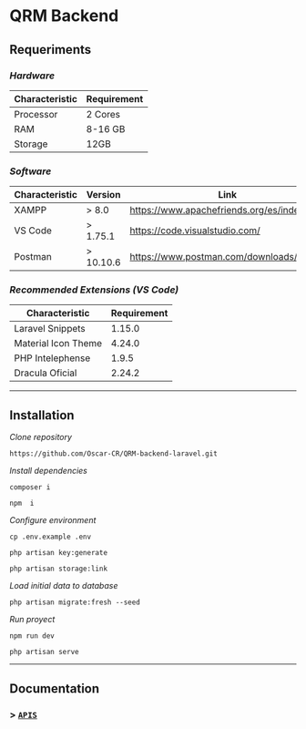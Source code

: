 
# **QRM Backend**


## **Requeriments** 

 ### *Hardware*

| Characteristic      | Requirement |
| ----------- | ----------- |
| Processor    | 2 Cores   |
| RAM           | 8-16 GB     |
| Storage| 12GB        |

### *Software*

| Characteristic      | Version |  Link |
| ----------- | ----------- | -----------
| XAMPP    |  >  8.0  | https://www.apachefriends.org/es/index.html |
| VS Code           | > 1.75.1   | https://code.visualstudio.com/ |
| Postman | > 10.10.6 |  https://www.postman.com/downloads/


### *Recommended Extensions (VS Code)*
| Characteristic      | Requirement |
| ----------- | ----------- |
| Laravel Snippets    | 1.15.0   |
| Material Icon Theme           | 4.24.0  |
| PHP Intelephense|  1.9.5   |  
| Dracula Oficial | 2.24.2        

---
## **Installation**

*Clone repository*
``` 
https://github.com/Oscar-CR/QRM-backend-laravel.git
```

*Install dependencies*
``` 
composer i
```

``` 
npm  i
```

*Configure environment*
``` 
cp .env.example .env
```
``` 
php artisan key:generate
```
```
php artisan storage:link
```
*Load initial data to database*
``` 
php artisan migrate:fresh --seed
```

*Run proyect*
``` 
npm run dev
```

``` 
php artisan serve
```
---

## **Documentation**

### >  [`APIS`](./documentation/apis.md)